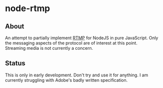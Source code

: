 # node-rtmp

## About

An attempt to partially implement [RTMP](http://en.wikipedia.org/wiki/Real_Time_Messaging_Protocol) for NodeJS in pure JavaScript.
Only the messaging aspects of the protocol are of interest at this point. Streaming media is not currently a concern.

## Status

This is only in early development. Don't try and use it for anything.
I am currently struggling with Adobe's badly written specification.